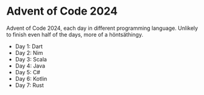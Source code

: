 # Advent of Code 2024

Advent of Code 2024, each day in different programming language. Unlikely to finish even half of the days, more of a höntsäthingy.

- Day 1: Dart
- Day 2: Nim
- Day 3: Scala
- Day 4: Java
- Day 5: C#
- Day 6: Kotlin
- Day 7: Rust